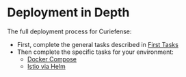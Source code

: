 # Deployment in Depth

The full deployment process for Curiefense:

* First, complete the general tasks described in [First Tasks](first-tasks.md)
* Then complete the specific tasks for your environment:
  * [Docker Compose](docker-compose.md)
  * [Istio via Helm](istio-via-helm.md)

